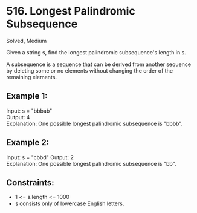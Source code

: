 # 516. Longest Palindromic Subsequence
Solved, Medium

Given a string s, find the longest palindromic subsequence's length in s.  
 
A subsequence is a sequence that can be derived from another sequence by deleting some or no elements without changing the order of the remaining elements.  

 

Example 1:
---
Input: s = "bbbab"   
Output: 4  
Explanation: One possible longest palindromic subsequence is "bbbb".  

Example 2:
---
Input: s = "cbbd" 
Output: 2  
Explanation: One possible longest palindromic subsequence is "bb".  
 

Constraints:
---
- 1 <= s.length <= 1000
- s consists only of lowercase English letters.
